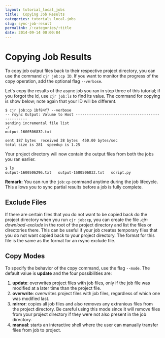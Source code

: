 ```yaml
---
layout: tutorial_local_jobs
title:  Copying Job Results
categories: tutorials local-jobs
slug: sync-job-result
permalink: /:categories/:title
date: 2014-09-14 00:00:04
---
```


Copying Job Results
=======================

To copy job output files back to their respective project directory, you can use the command `cjr job:cp ID`. If you want to monitor the progress of the copy operation, add the optional flag `--verbose`. 

Let's copy the results of the async job you ran in step three of this tutorial; if you forgot the id, use `cjr job:ls` to find its value.  The command for copying is show below; note again that your ID will be different. 
```console
$ cjr job:cp 1bf84f7 --verbose
-- rsync Output: Volume to Host ------------------------------------------------
sending incremental file list
./
output-1600506832.txt

sent 187 bytes  received 38 bytes  450.00 bytes/sec
total size is 281  speedup is 1.25
```
Your project directory will now contain the output files from both the jobs you ran earlier.
```console
$ ls
output-1600506296.txt	output-1600506832.txt	script.py
```
**Remark:** You can run the `job:cp` command anytime during the job lifecycle. This allows you to sync partial results before a job is fully complete.

## Exclude Files

If there are certain files that you do not want to be copied back do the project directory when you run `cjr job:cp`, you can create the file *.cjr-download-exclude* in the root of the project directory and list the files or directories there.
This can be useful if your job creates temporary files that you do not want copied back to your project directory.
The format for this file is the same as the format for an rsync exclude file.

## Copy Modes

To specify the behavior of the copy command, use the flag `--mode`. The default value is **update** and the four possibilities are:
1. **update**: overwrites project files with job files, only if the job file was modified at a later time than the project file.
2. **overwrite**: overwrites project files with job files, regardless of which one was modified last.
3. **mirror**: copies all job files and also *removes* any extranious files from the project directory. Be careful using this mode since it will remove files from your project directory if they were not also present in the job directory.
4. **manual**: starts an interactive shell where the user can manually transfer files from job to project.